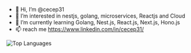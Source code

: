 - 👋 Hi, I’m @cecep31
- 👀 I’m interested in nestjs, golang, microservices, Reactjs and Cloud
- 🌱 I’m currently learning Golang, Nest.js, React.js, Next.js, Hono.js
- 📫 reach me https://www.linkedin.com/in/cecep31/
<!-- - 💞️ I’m looking to collaborate on ... -->
![Top Languages](https://github-readme-stats.vercel.app/api/top-langs/?username=cecep31&layout=compact&theme=radical)



<!---
cecep31/cecep31 is a ✨ special ✨ repository because its `README.md` (this file) appears on your GitHub profile.
You can click the Preview link to take a look at your changes.
--->
